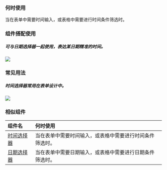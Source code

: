 

### 何时使用

当在表单中需要时间输入，或表格中需要进行时间条件筛选时。

### 组件搭配使用
##### 可与日期选择器一起使用，表达某日期精准的时间。

<div class="legend">
  <div class="item">
    <img src="https://oteam-tdesign-1258344706.cos.ap-guangzhou.myqcloud.com/site/design/timepicker-1@2x.png" />
  </div>

  <div class="item"></div>
</div>


### 常见用法
##### 时间选择器常用在表单设计中。

<div class="legend">
  <div class="item">
    <img src="https://oteam-tdesign-1258344706.cos.ap-guangzhou.myqcloud.com/site/design/timepicker-2@2x.png" />
  </div>

  <div class="item"></div>
</div>


### 相似组件

| 组件名     | 何时使用                                                     |
| :--------- | :----------------------------------------------------------- |
| [时间选择器](./timepicker) | 当在表单中需要时间输入，或表格中需要进行时间条件筛选时。 |
| [日期选择器](./datepicker) | 当在表单中需要日期输入，或表格中需要进行日期条件筛选时。 |

